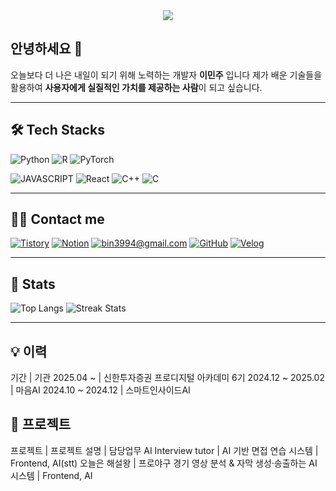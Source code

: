 <div align="center">
  <img src="https://capsule-render.vercel.app/api?type=waving&color=auto&height=200&section=header&text=Minju&fontSize=80" />
</div>

## 안녕하세요 👋  
오늘보다 더 나은 내일이 되기 위해 노력하는 개발자 <strong>이민주</strong> 입니다
제가 배운 기술들을 활용하여 <strong>사용자에게 실질적인 가치를 제공하는 사람</strong>이 되고 싶습니다. 

---

## 🛠 Tech Stacks

![Python](https://img.shields.io/badge/Python-3776AB?style=for-the-badge&logo=Python&logoColor=white)
![R](https://img.shields.io/badge/R-276DC3?style=for-the-badge&logo=r&logoColor=white)
![PyTorch](https://img.shields.io/badge/PyTorch-EE4C2C?style=for-the-badge&logo=PyTorch&logoColor=white)

![JAVASCRIPT](https://img.shields.io/badge/JAVASCRIPT-F7DF1E?style=for-the-badge&amp;logo=JAVASCRIPT&amp;logoColor=white)
![React](https://img.shields.io/badge/React-61DAFB?style=for-the-badge&logo=React&logoColor=white)
![C++](https://img.shields.io/badge/C++-00599C?style=for-the-badge&logo=C%2B%2B&logoColor=white)
![C](https://img.shields.io/badge/C-A8B9CC?style=for-the-badge&logo=C&logoColor=white)

---

## 🧑‍💻 Contact me

[![Tistory](https://img.shields.io/badge/Tistory-000000?style=for-the-badge&logo=Tistory&logoColor=white)](https://tyvkwygk.tistory.com/)
[![Notion](https://img.shields.io/badge/Notion-000000?style=for-the-badge&logo=Notion&logoColor=white)](https://www.notion.so/1e08c365ee7f80e68289c56b2e8fcaf3?pvs=4)
[![bin3994@gmail.com](https://img.shields.io/badge/Gmail-EA4335?style=for-the-badge&logo=Gmail&logoColor=white)](mailto:bin3994@gmail.com)
[![GitHub](https://img.shields.io/badge/github-%23121011.svg?style=for-the-badge&logo=github&logoColor=white)](https://github.com/minju00)
[![Velog](https://velog-readme-stats.vercel.app/api/badge?name=eungyeole)](https://velog.io/@bin3994/posts)

---

## 🏅 Stats

![Top Langs](https://github-readme-stats.vercel.app/api/top-langs/?username=minju00&layout=compact&bg_color=180,000000,&title_color=000000&text_color=000000)
![Streak Stats](https://github-readme-streak-stats.herokuapp.com/?user=minju00&)

---

## 💡 이력

기간 | 기관 
2025.04 ~    | 신한투자증권 프로디지털 아카데미 6기
2024.12 ~ 2025.02 | 마음AI 
2024.10 ~ 2024.12 | 스마트인사이드AI 


## 🚀 프로젝트  
프로젝트 | 프로젝트 설명 | 담당업무 
AI Interview tutor | AI 기반 면접 연습 시스템 | Frontend, AI(stt)
오늘은 해설왕 | 프로야구 경기 영상 분석 & 자막 생성·송출하는 AI 시스템 | Frontend, AI


